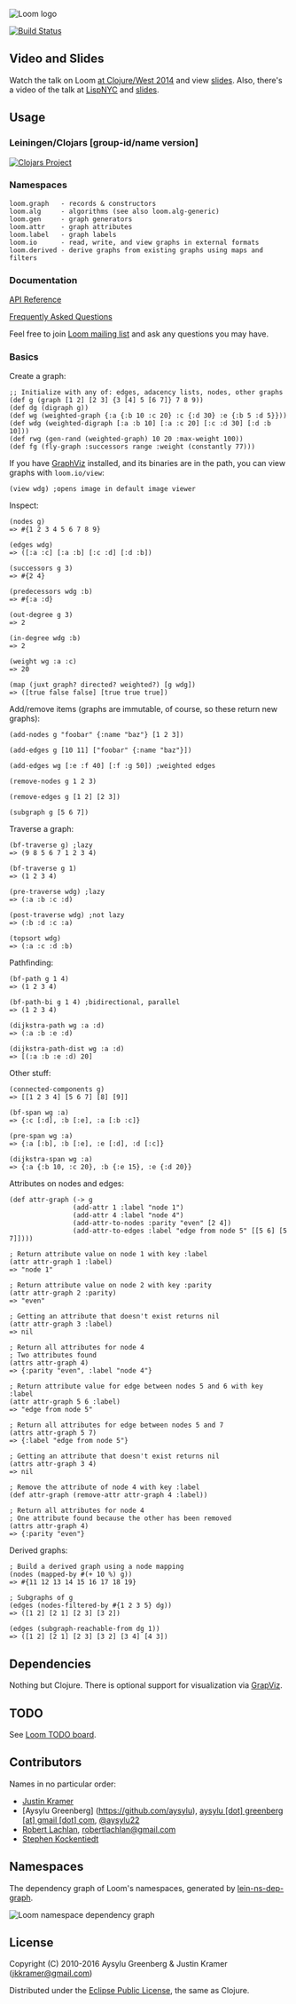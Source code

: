 ![Loom logo](https://raw.github.com/aysylu/loom/master/doc/loom_logo.png "Loom")

[![Build Status](https://travis-ci.org/aysylu/loom.png)](http://travis-ci.org/aysylu/loom)


## Video and Slides

Watch the talk on Loom [at Clojure/West 2014](https://www.youtube.com/watch?v=wEEutxTYQQU) and view [slides](http://www.slideshare.net/aysylu/loom-at-clojurewest-32794616). Also, there's a video of the talk at [LispNYC](http://youtu.be/Iev7zavblqg) and [slides](http://www.slideshare.net/aysylu/aysylu-loom).

## Usage

### Leiningen/Clojars [group-id/name version]

[![Clojars Project](http://clojars.org/aysylu/loom/latest-version.svg)](http://clojars.org/aysylu/loom)

### Namespaces

    loom.graph   - records & constructors
    loom.alg     - algorithms (see also loom.alg-generic)
    loom.gen     - graph generators
    loom.attr    - graph attributes
    loom.label   - graph labels
    loom.io      - read, write, and view graphs in external formats
    loom.derived - derive graphs from existing graphs using maps and filters

### Documentation

[API Reference](http://aysy.lu/loom/)

[Frequently Asked Questions](http://aysy.lu/loom/faq.html)

Feel free to join [Loom mailing list](https://groups.google.com/forum/#!forum/loom-clj) and ask any questions you may have.

### Basics

Create a graph:

    ;; Initialize with any of: edges, adacency lists, nodes, other graphs
    (def g (graph [1 2] [2 3] {3 [4] 5 [6 7]} 7 8 9))
    (def dg (digraph g))
    (def wg (weighted-graph {:a {:b 10 :c 20} :c {:d 30} :e {:b 5 :d 5}}))
    (def wdg (weighted-digraph [:a :b 10] [:a :c 20] [:c :d 30] [:d :b 10]))
    (def rwg (gen-rand (weighted-graph) 10 20 :max-weight 100))
    (def fg (fly-graph :successors range :weight (constantly 77)))

If you have [GraphViz](http://www.graphviz.org) installed, and its binaries are in the path, you can view graphs with <code>loom.io/view</code>:

    (view wdg) ;opens image in default image viewer

Inspect:

    (nodes g)
    => #{1 2 3 4 5 6 7 8 9}

    (edges wdg)
    => ([:a :c] [:a :b] [:c :d] [:d :b])

    (successors g 3)
    => #{2 4}

    (predecessors wdg :b)
    => #{:a :d}

    (out-degree g 3)
    => 2

    (in-degree wdg :b)
    => 2

    (weight wg :a :c)
    => 20

    (map (juxt graph? directed? weighted?) [g wdg])
    => ([true false false] [true true true])

Add/remove items (graphs are immutable, of course, so these return new graphs):

    (add-nodes g "foobar" {:name "baz"} [1 2 3])

    (add-edges g [10 11] ["foobar" {:name "baz"}])

    (add-edges wg [:e :f 40] [:f :g 50]) ;weighted edges

    (remove-nodes g 1 2 3)

    (remove-edges g [1 2] [2 3])

    (subgraph g [5 6 7])

Traverse a graph:

    (bf-traverse g) ;lazy
    => (9 8 5 6 7 1 2 3 4)

    (bf-traverse g 1)
    => (1 2 3 4)

    (pre-traverse wdg) ;lazy
    => (:a :b :c :d)

    (post-traverse wdg) ;not lazy
    => (:b :d :c :a)

    (topsort wdg)
    => (:a :c :d :b)

Pathfinding:

    (bf-path g 1 4)
    => (1 2 3 4)

    (bf-path-bi g 1 4) ;bidirectional, parallel
    => (1 2 3 4)

    (dijkstra-path wg :a :d)
    => (:a :b :e :d)

    (dijkstra-path-dist wg :a :d)
    => [(:a :b :e :d) 20]

Other stuff:

    (connected-components g)
    => [[1 2 3 4] [5 6 7] [8] [9]]

    (bf-span wg :a)
    => {:c [:d], :b [:e], :a [:b :c]}

    (pre-span wg :a)
    => {:a [:b], :b [:e], :e [:d], :d [:c]}

    (dijkstra-span wg :a)
    => {:a {:b 10, :c 20}, :b {:e 15}, :e {:d 20}}

Attributes on nodes and edges:

    (def attr-graph (-> g
                    (add-attr 1 :label "node 1")
                    (add-attr 4 :label "node 4")
                    (add-attr-to-nodes :parity "even" [2 4])
                    (add-attr-to-edges :label "edge from node 5" [[5 6] [5 7]])))

    ; Return attribute value on node 1 with key :label
    (attr attr-graph 1 :label)
    => "node 1"

    ; Return attribute value on node 2 with key :parity
    (attr attr-graph 2 :parity)
    => "even"

    ; Getting an attribute that doesn't exist returns nil
    (attr attr-graph 3 :label)
    => nil

    ; Return all attributes for node 4
    ; Two attributes found
    (attrs attr-graph 4)
    => {:parity "even", :label "node 4"}

    ; Return attribute value for edge between nodes 5 and 6 with key :label
    (attr attr-graph 5 6 :label)
    => "edge from node 5"

    ; Return all attributes for edge between nodes 5 and 7
    (attrs attr-graph 5 7)
    => {:label "edge from node 5"}

    ; Getting an attribute that doesn't exist returns nil
    (attrs attr-graph 3 4)
    => nil

    ; Remove the attribute of node 4 with key :label
    (def attr-graph (remove-attr attr-graph 4 :label))

    ; Return all attributes for node 4
    ; One attribute found because the other has been removed
    (attrs attr-graph 4)
    => {:parity "even"}

Derived graphs:

    ; Build a derived graph using a node mapping
    (nodes (mapped-by #(+ 10 %) g))
    => #{11 12 13 14 15 16 17 18 19}

    ; Subgraphs of g
    (edges (nodes-filtered-by #{1 2 3 5} dg))
    => ([1 2] [2 1] [2 3] [3 2])

    (edges (subgraph-reachable-from dg 1))
    => ([1 2] [2 1] [2 3] [3 2] [3 4] [4 3])

## Dependencies

Nothing but Clojure. There is optional support for visualization via [GrapViz](http://graphviz.org).

## TODO

See [Loom TODO board](https://trello.com/b/VgPZkvjP/loom-todo).

## Contributors

Names in no particular order:

* [Justin Kramer](https://github.com/jkk/)
* [Aysylu Greenberg] (https://github.com/aysylu), [aysylu [dot] greenberg [at] gmail [dot] com](mailto:aysylu.greenberg@gmail.com), [@aysylu22](http://twitter.com/aysylu22)
* [Robert Lachlan](https://github.com/heffalump), [robertlachlan@gmail.com](mailto:robertlachlan@gmail.com)
* [Stephen Kockentiedt](https://github.com/s-k)

## Namespaces

The dependency graph of Loom's namespaces, generated by [lein-ns-dep-graph](https://github.com/hilverd/lein-ns-dep-graph).

![Loom namespace dependency graph](./doc/ns-dep-graph.png)

## License

Copyright (C) 2010-2016 Aysylu Greenberg & Justin Kramer (jkkramer@gmail.com)

Distributed under the [Eclipse Public License](http://opensource.org/licenses/eclipse-1.0.php), the same as Clojure.
